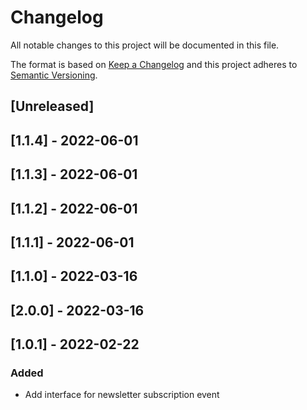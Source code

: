 # Changelog

All notable changes to this project will be documented in this file.

The format is based on [Keep a Changelog](http://keepachangelog.com/en/1.0.0/)
and this project adheres to [Semantic Versioning](http://semver.org/spec/v2.0.0.html).

## [Unreleased]

## [1.1.4] - 2022-06-01

## [1.1.3] - 2022-06-01

## [1.1.2] - 2022-06-01

## [1.1.1] - 2022-06-01

## [1.1.0] - 2022-03-16

## [2.0.0] - 2022-03-16

## [1.0.1] - 2022-02-22

### Added

- Add interface for newsletter subscription event
